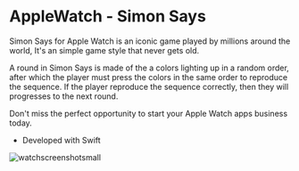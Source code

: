 # AppleWatch - Simon Says

Simon Says for Apple Watch is an iconic game played by millions around the world, It's an simple game style that never gets old.

A round in Simon Says is made of the a colors lighting up in a random order, after which the player must press the colors in the same order to reproduce the sequence. If the player reproduce the sequence correctly, then they will progresses to the next round.

Don't miss the perfect opportunity to start your Apple Watch apps business today.

 - Developed with Swift
 
![watchscreenshotsmall](http://i59.tinypic.com/344ct9h.jpg)
